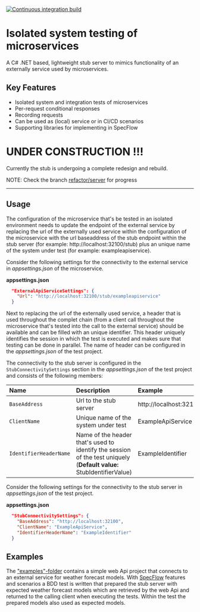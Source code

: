 [![Continuous integration build](https://github.com/cympatic/stub/actions/workflows/cympatic.stub.server.ci-build.yml/badge.svg)](https://github.com/cympatic/stub/actions/workflows/cympatic.stub.server.ci-build.yml)
# Isolated system testing of microservices

A C# .NET based, lightweight stub server to mimics functionality of an externally service used by microservices.

## Key Features

- Isolated system and integration tests of microservices
- Per-request conditional responses
- Recording requests
- Can be used as (local) service or in CI/CD scenarios
- Supporting libraries for implementing in SpecFlow

# UNDER CONSTRUCTION !!!
Currently the stub is undergoing a complete redesign and rebuild.

NOTE: Check the branch [refactor/server](refactor/server) for progress

---

## Usage

The configuration of the microservice that's be tested in an isolated environment needs to update 
the endpoint of the external service by replacing the url of the externally used service within the configuration of the 
microservice with the url baseaddress of the stub endpoint within the stub server (for example: http[]()://localhost:32100/stub) 
plus an unique name of the system under test (for example: exampleapiservice).

Consider the following settings for the connectivity to the external service in *appsettings.json* of the microservice.

**appsettings.json**
```json
  "ExternalApiServiceSettings": {
    "Url": "http://localhost:32100/stub/exampleapiservice"
  }
```

Next to replacing the url of the externally used service, a header that is used throughout the complet chain 
(from a client call throughout the microservice that's tested into the call to the external service) should be available 
and can be filled with an unique identifier. This header uniquely identifies the session in which the test is executed and 
makes sure that testing can be done in parallel. The name of header can be configured in the *appsettings.json* of the
test project.

The connectivity to the stub server is configured in the `StubConnectivitySettings` section in the *appsettings.json* of the test 
project and consists of the following members:

| Name | Description |Example | 
| :--- | :--- | :--- |
| `BaseAddress` | Url to the stub server | http[]()://localhost:32100 | 
| `ClientName` | Unique name of the system under test | ExampleApiService | 
| `IdentifierHeaderName`| Name of the header that's used to identify the session of the test uniquely (**Default value:** StubIdentifierValue) | ExampleIdentifier | 

Consider the following settings for the connectivity to the stub server in *appsettings.json* of the test project.

**appsettings.json**
```json
  "StubConnectivitySettings": {
    "BaseAddress": "http://localhost:32100",
    "ClientName": "ExampleApiService",
    "IdentifierHeaderName": "ExampleIdentifier"
  }
```

## Examples
The ["examples"-folder](examples) contains a simple web Api project that connects to an 
external service for weather forecast models. With [SpecFlow](https://specflow.org/) features
and scenarios a BDD test is written that prepared the stub server with expected weather 
forecast models which are retrieved by the web Api and returned to the calling client when 
executing the tests. Within the test the prepared models also used as expected models.
